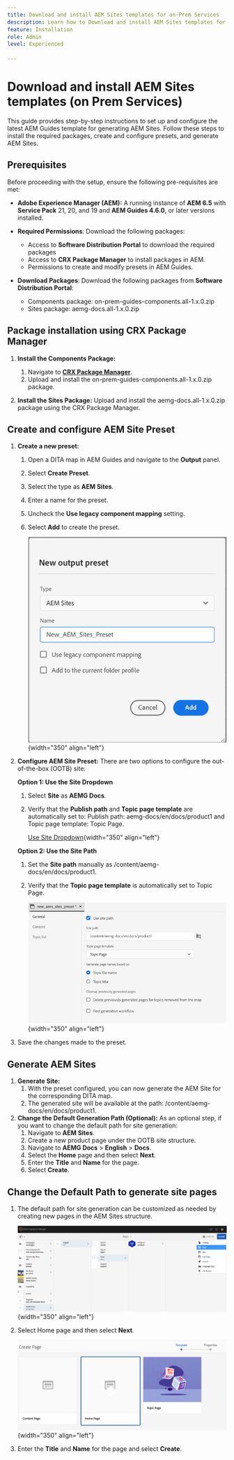 ```yaml
---
title: Download and install AEM Sites templates for on-Prem Services
description: Learn how to Download and install AEM Sites templates for on Prem Services
feature: Installation
role: Admin
level: Experienced

---
```

# Download and install AEM Sites templates (on Prem Services)

This guide provides step-by-step instructions to set up and configure the latest AEM Guides template for generating AEM Sites. Follow these steps to install the required packages, create and configure presets, and generate AEM Sites.

## Prerequisites

Before proceeding with the setup, ensure the following pre-requisites are met:

- **Adobe Experience Manager (AEM):** A running instance of **AEM 6.5** with **Service Pack** 21, 20, and 19 and **AEM Guides 4.6.0**, or later versions installed.

- **Required Permissions**: Download the following packages:

    - Access to  **Software Distribution Portal** to download the required packages
    - Access to **CRX Package Manager** to install packages in AEM.
    - Permissions to create and modify presets in AEM Guides.

- **Download Packages**: Download the following packages from **Software Distribution Portal**:

    - Components package: on-prem-guides-components.all-1.x.0.zip
    - Sites package: aemg-docs.all-1.x.0.zip    

## Package installation using CRX Package Manager
  
1. **Install the Components Package:**  
    1. Navigate to [**CRX Package Manager**](http://<your-aem-instance>/crx/packmgr).
    2. Upload and install the on-prem-guides-components.all-1.x.0.zip package.
    
2. **Install the Sites Package:** Upload and install the aemg-docs.all-1.x.0.zip package using the CRX Package Manager.
   

## Create and configure AEM Site Preset

1. **Create a new preset:**
    1. Open a DITA map in AEM Guides and navigate to the **Output** panel.
    2. Select **Create Preset**.
    3. Select the type as **AEM Sites**.
    4. Enter a name for the preset.
    5. Uncheck the **Use legacy component mapping** setting.
    6. Select **Add** to create the preset.

        ![New output preset dialog](/help/product-guide/knowledge-base/kb-articles/assets/publishing/new-output-preset.png){width="350" align="left"}

    
2. **Configure AEM Site Preset:** There are two options to configure the out-of-the-box (OOTB) site:

    **Option 1: Use the Site Dropdown**

    1. Select **Site** as **AEMG Docs**.
    2. Verify that the **Publish path** and **Topic page template** are automatically set to: Publish path: aemg-docs/en/docs/product1 and Topic page template: Topic Page.

        [Use Site Dropdown](/help/product-guide/knowledge-base/kb-articles/assets/publishing/use-site-dropdown.png){width="350" align="left"}

    **Option 2: Use the Site Path**

    1. Set the **Site path** manually as /content/aemg-docs/en/docs/product1.
    2. Verify that the **Topic page template** is automatically set to Topic Page.

        ![Use Site Path](/help/product-guide/knowledge-base/kb-articles/assets/publishing/use-site-path.png){width="350" align="left"}

3. Save the changes made to the preset.

## Generate AEM Sites

1. **Generate Site:**
    1. With the preset configured, you can now generate the AEM Site for the corresponding DITA map.
    2. The generated site will be available at the path: /content/aemg-docs/en/docs/product1.
2. **Change the Default Generation Path (Optional):**
As an optional step, if you want to change the default path for site generation:
    1. Navigate to **AEM Sites**.
    2. Create a new product page under the OOTB site structure.
    3. Navigate to **AEMG Docs** > **English** > **Docs**. 
    4. Select the **Home** page and then select **Next**.
    5. Enter the **Title** and **Name** for the page.
    6. Select **Create**.

## Change the Default Path to generate site pages

1. The default path for site generation can be customized as needed by creating new pages in the AEM Sites structure.

    ![Create page in AEM Site structure ](/help/product-guide/knowledge-base/kb-articles/assets/publishing/create-new-page.png){width="350" align="left"}

2. Select  Home page and then select **Next**.

    ![Select home page tile](/help/product-guide/knowledge-base/kb-articles/assets/publishing/home-page-tile.png){width="350" align="left"}

3. Enter the **Title** and **Name** for the page and select **Create**.

